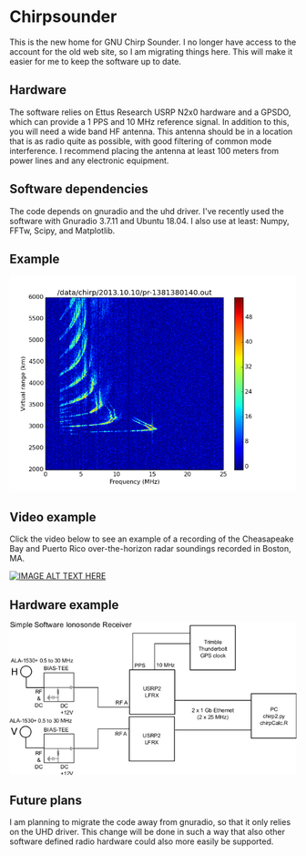 # Chirpsounder

This is the new home for GNU Chirp Sounder. I no longer have access to the account for the old web site, so I am migrating things here. This will make it easier for me to keep the software up to date.

## Hardware 

The software relies on Ettus Research USRP N2x0 hardware and a GPSDO, which can provide a 1 PPS and 10 MHz reference signal. In addition to this, you will need a wide band HF antenna. This antenna should be in a location that is as radio quite as possible, with good filtering of common mode interference. I recommend placing the antenna at least 100 meters from power lines and any electronic equipment. 

## Software dependencies

The code depends on gnuradio and the uhd driver. I've recently used the software with Gnuradio 3.7.11 and Ubuntu 18.04. I also use at least: Numpy, FFTw, Scipy, and Matplotlib.

## Example

![Alt text](/figures/pr-1381380140.out.png)

## Video example

Click the video below to see an example of a recording of the Cheasapeake Bay and Puerto Rico over-the-horizon radar soundings recorded in Boston, MA. 

[![IMAGE ALT TEXT HERE](https://img.youtube.com/vi/GJQV6eIkokA/0.jpg)](https://www.youtube.com/watch?v=GJQV6eIkokA)

## Hardware example

![Alt text](/figures/ionorf.png)

## Future plans

I am planning to migrate the code away from gnuradio, so that it only relies on the UHD driver. This change will be done in such a way that also other software defined radio hardware could also more easily be supported. 
